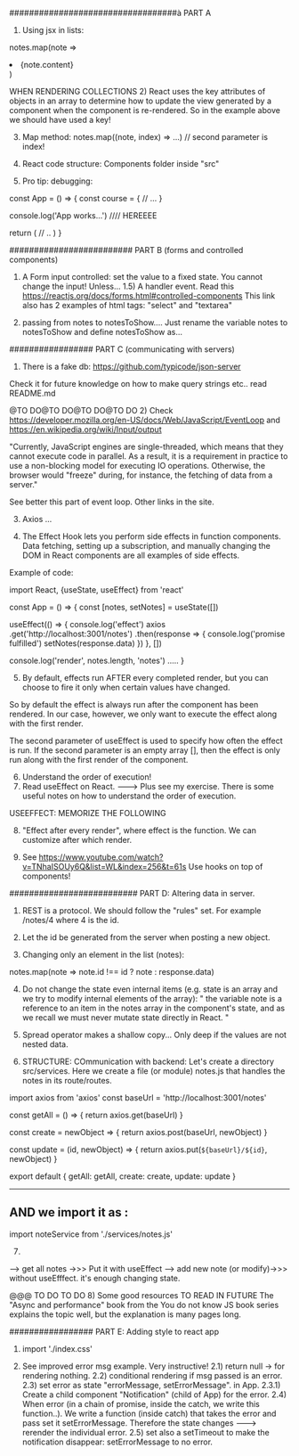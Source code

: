 
##################################à       PART A


1) Using jsx in lists:

notes.map(note => <li>{note.content}</li>)


WHEN RENDERING COLLECTIONS
2) React uses the key attributes of objects in an array to determine how to update the view generated by a component when the component is re-rendered. 
So in the example above we should have used a key!



3) Map method:
notes.map((note, index) => ...)     // second parameter is index!


4) React code structure: 
Components folder inside "src"


5) Pro tip: debugging:


const App = () => {
  const course = {
    // ...
  }

  console.log('App works...')          //// HEREEEE

  return (
    // ..
  )
}



#########################                         PART B  (forms and controlled components)



1) A Form input controlled: set the value to a fixed state. You cannot change the input! Unless...
1.5) A handler event.  Read this https://reactjs.org/docs/forms.html#controlled-components
This link also has 2 examples of html tags: "select" and "textarea"

3) passing from notes to notesToShow.... Just rename the variable notes to notesToShow and define notesToShow as...









#################                             PART C (communicating with servers)


1) There is a fake db: https://github.com/typicode/json-server 

Check it for future knowledge on how to make query strings etc.. read README.md


@TO DO@TO DO@TO DO@TO DO
2) Check 
https://developer.mozilla.org/en-US/docs/Web/JavaScript/EventLoop
and 
https://en.wikipedia.org/wiki/Input/output

"Currently, JavaScript engines are single-threaded, which means that they cannot execute code in parallel. As a result, it is a requirement in practice to use a non-blocking model for executing IO operations. Otherwise, the browser would "freeze" during, for instance, the fetching of data from a server."


See better this part of event loop. Other links in the site.

3) Axios ...

4) The Effect Hook lets you perform side effects in function components. Data fetching, setting up a subscription, and manually changing the DOM in React components are all examples of side effects.

Example of code:

import React, {useState, useEffect} from 'react'

const App = () => {
  const [notes, setNotes] = useState([])

  useEffect(() => {
    console.log('effect')
    axios
      .get('http://localhost:3001/notes')
      .then(response => {
        console.log('promise fulfilled')
        setNotes(response.data)
      })
  }, [])

  console.log('render', notes.length, 'notes')
  .....
}


5) By default, effects run AFTER every completed render, but you can choose to fire it only when certain values have changed.

So by default the effect is always run after the component has been rendered. In our case, however, we only want to execute the effect along with the first render.

The second parameter of useEffect is used to specify how often the effect is run. If the second parameter is an empty array [], then the effect is only run along with the first render of the component.


6) Understand the order of execution!
7) Read useEffect on React.  ---> Plus see my exercise. There is some useful notes on how to understand the order of execution.

USEEFFECT: MEMORIZE THE FOLLOWING
 
8) "Effect after every render", 
where effect is the function. We can customize after which render.



9) See https://www.youtube.com/watch?v=TNhaISOUy6Q&list=WL&index=256&t=61s
Use hooks on top of components!




##########################           PART D: Altering data in server.

1) REST is a protocol. We should follow the "rules" set. For example /notes/4 where 4 is the id.

2) Let the id be generated from the server when posting a new object.


3) Changing only an element in the list (notes):

notes.map(note => note.id !== id ? note : response.data)

4) Do not change the state even internal items (e.g. state is an array and we try to modify internal elements of the array):
" the variable note is a reference to an item in the notes array in the component's state, and as we recall we must never mutate state directly in React. "


5) Spread operator makes a shallow copy... Only deep if the values are not nested data. 



6) STRUCTURE: COmmunication with backend:
Let's create a directory src/services. Here we create a file (or module) notes.js that handles the notes in its route/routes.


import axios from 'axios'
const baseUrl = 'http://localhost:3001/notes'

const getAll = () => {
  return axios.get(baseUrl)
}

const create = newObject => {
  return axios.post(baseUrl, newObject)
}

const update = (id, newObject) => {
  return axios.put(`${baseUrl}/${id}`, newObject)
}

export default { 
  getAll: getAll, 
  create: create, 
  update: update 
}

-------------------------
AND we import it as :
-
import noteService from './services/notes.js'


7) 
--> get all notes ->>> Put it with useEffect
--> add new note (or modify)->>> without useEfffect. it's enough changing state.


@@@ TO DO TO DO
8) Some good resources TO READ IN FUTURE
The "Async and performance" book from the You do not know JS book series explains the topic well, but the explanation is many pages long.









#################             PART E: Adding style to react app

1) import './index.css'



2) See improved error msg example. Very instructive!
2.1) return null -> for rendering nothing.
2.2) conditional rendering if msg passed is an error.
2.3) set error as state "errorMessage, setErrorMessage". in App.
2.3.1) Create a child component "Notification" (child of App) for the error.
2.4) When error (in a chain of promise, inside the catch, we write this function..). We write a function (inside catch) that takes the error and pass set it setErrorMessage. Therefore the state changes ---> rerender the individual error.
2.5) set also a setTimeout to make the notification disappear: setErrorMessage to no error.